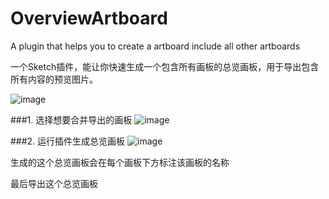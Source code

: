 # OverviewArtboard
A plugin that helps you to create a artboard include all other artboards

一个Sketch插件，能让你快速生成一个包含所有画板的总览画板，用于导出包含所有内容的预览图片。

![image](https://github.com/zhongerxin/OverviewArtboard/blob/master/Resource/title.png)

###1. 选择想要合并导出的画板
![image](https://github.com/zhongerxin/OverviewArtboard/blob/master/Resource/select%20artboards.png)

###2. 运行插件生成总览画板
![image](https://github.com/zhongerxin/OverviewArtboard/blob/master/Resource/create%20overview.png)

生成的这个总览画板会在每个画板下方标注该画板的名称

最后导出这个总览画板
  

